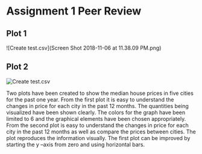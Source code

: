# Assignment 1 Peer Review

## Plot 1

![Create test.csv](Screen Shot 2018-11-06 at 11.38.09 PM.png)

## Plot 2

![Create test.csv](HW-9-2.png)

Two plots have been created to show the median house prices in five cities for the past one year. From the first plot it is easy to 
understand the changes in price for each city in the past 12 months. The quantities being visualized have been shown clearly. The colors
for the graph have been limited to 6 and the graphical elements have been chosen appropriately. From the second plot is easy to understand 
the changes in price for each city in the past 12 months as well as compare the prices between cities. The plot reproduces the information
visually. The first plot can be improved by starting the y –axis from zero and using horizontal bars.  
